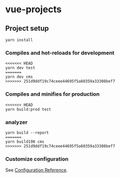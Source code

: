 # vue-projects

## Project setup
```
yarn install
```

### Compiles and hot-reloads for development
```
<<<<<<< HEAD
yarn dev test
=======
yarn dev cms
>>>>>>> 251d9ddf19c74ceee44695f5a60359a33308bef7
```

### Compiles and minifies for production
```
<<<<<<< HEAD
yarn build:prod test
```

### analyzer
```
yarn build --report
=======
yarn build190 cms
>>>>>>> 251d9ddf19c74ceee44695f5a60359a33308bef7
```

### Customize configuration
See [Configuration Reference](https://cli.vuejs.org/config/).
